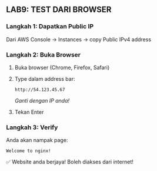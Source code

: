 ## LAB9: TEST DARI BROWSER

### Langkah 1: Dapatkan Public IP

Dari AWS Console → Instances → copy Public IPv4 address

### Langkah 2: Buka Browser

1. Buka browser (Chrome, Firefox, Safari)
2. Type dalam address bar:
   ```
   http://54.123.45.67
   ```
   *Ganti dengan IP anda!*

3. Tekan Enter

### Langkah 3: Verify

Anda akan nampak page:
```
Welcome to nginx!
```

✅ Website anda berjaya! Boleh diakses dari internet!
